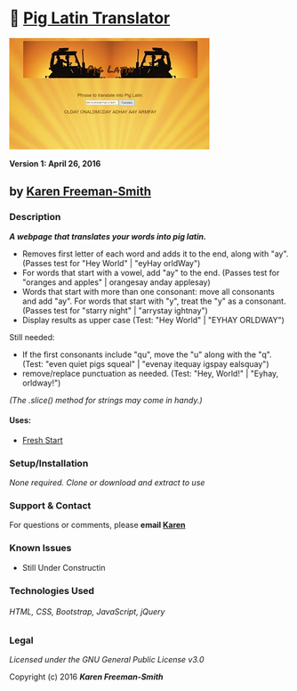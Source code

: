 # :pig: [Pig Latin Translator](http://karenfreemansmith.github.io/piglatin)
![project screenshot](/img/screenshot.jpg)

__Version 1: April 26, 2016__
## by [Karen Freeman-Smith](http://karenfreemansmith.github.io)

### Description
__*A webpage that translates your words into pig latin.*__

* Removes first letter of each word and adds it to the end, along with "ay".
(Passes test for "Hey World" | "eyHay orldWay")
* For words that start with a vowel, add "ay" to the end.
(Passes test for "oranges and apples" | orangesay anday applesay)
* Words that start with more than one consonant: move all consonants and add "ay". For words that start with "y", treat the "y" as a consonant.
(Passes test for "starry night" | "arrystay ightnay")
* Display results as upper case
  (Test: "Hey World" | "EYHAY ORLDWAY")

Still needed:
  *  If the first consonants include "qu", move the "u" along with the "q".
    (Test: "even quiet pigs squeal" | "evenay itequay igspay ealsquay")
  * remove/replace punctuation as needed.
    (Test: "Hey, World!" | "Eyhay, orldway!")

*(The .slice() method for strings may come in handy.)*

#### Uses:
* [Fresh Start](http://karenfreemansmith.github.io/freshstart)

### Setup/Installation
*None required. Clone or download and extract to use*

### Support & Contact
For questions or comments, please __email [Karen](karenfreemansmith@gmail.com)__

### Known Issues
* Still Under Constructin

### Technologies Used
###### HTML, CSS, Bootstrap, JavaScript, jQuery

### Legal
*Licensed under the GNU General Public License v3.0*

Copyright (c) 2016 **_Karen Freeman-Smith_**
